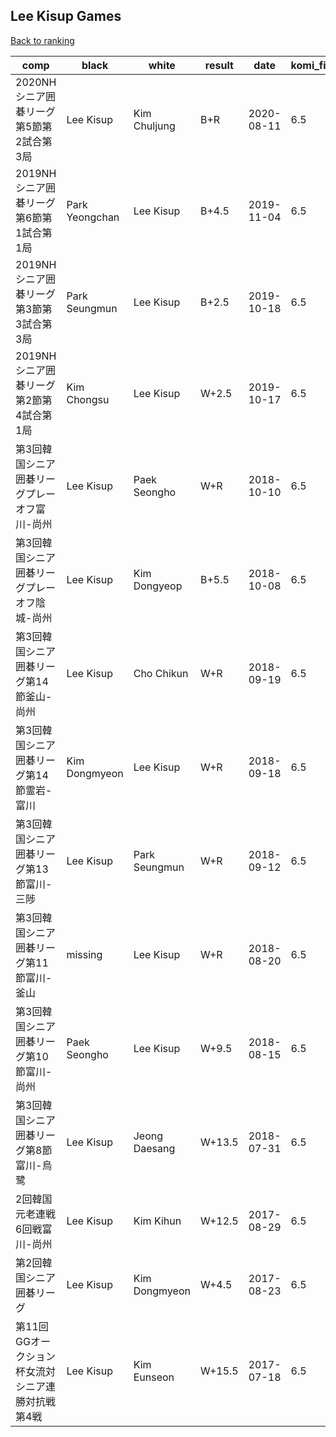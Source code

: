 ## Lee Kisup Games

[Back to ranking](index.md)




| **comp** | **black** | **white** | **result** | **date** | **komi_fixed** | **kifu** | 
| --- | --- | --- | --- | --- | --- | --- |
| 2020NHシニア囲碁リーグ第5節第2試合第3局 | Lee Kisup | Kim Chuljung | B+R | 2020-08-11 | 6.5 | [Kifu](https://kifudepot.net/kifucontents.php?id=kZiFaBHtBNlfREJNzgpIqw%3D%3D) | 
| 2019NHシニア囲碁リーグ第6節第1試合第1局 | Park Yeongchan | Lee Kisup | B+4.5 | 2019-11-04 | 6.5 | [Kifu](https://kifudepot.net/kifucontents.php?id=kC86miLf6XUhlroYLUAvog%3D%3D) | 
| 2019NHシニア囲碁リーグ第3節第3試合第3局 | Park Seungmun | Lee Kisup | B+2.5 | 2019-10-18 | 6.5 | [Kifu](https://kifudepot.net/kifucontents.php?id=NjLRx2G4MHk7X4XW0NgMtg%3D%3D) | 
| 2019NHシニア囲碁リーグ第2節第4試合第1局 | Kim Chongsu | Lee Kisup | W+2.5 | 2019-10-17 | 6.5 | [Kifu](https://kifudepot.net/kifucontents.php?id=l5ZJJXYEnnPXcdk62iRCnQ%3D%3D) | 
| 第3回韓国シニア囲碁リーグプレーオフ富川-尚州 | Lee Kisup | Paek Seongho | W+R | 2018-10-10 | 6.5 | [Kifu](https://kifudepot.net/kifucontents.php?id=32E0wFXvXDDEg2IpDgQSaQ%3D%3D) | 
| 第3回韓国シニア囲碁リーグプレーオフ陰城-尚州 | Lee Kisup | Kim Dongyeop | B+5.5 | 2018-10-08 | 6.5 | [Kifu](https://kifudepot.net/kifucontents.php?id=e3FT5s4vv9H42DkrgiEHSQ%3D%3D) | 
| 第3回韓国シニア囲碁リーグ第14節釜山-尚州 | Lee Kisup | Cho Chikun | W+R | 2018-09-19 | 6.5 | [Kifu](https://kifudepot.net/kifucontents.php?id=oynG3zVKZHUzESJT%2BRAmAw%3D%3D) | 
| 第3回韓国シニア囲碁リーグ第14節霊岩-富川 | Kim Dongmyeon | Lee Kisup | W+R | 2018-09-18 | 6.5 | [Kifu](https://kifudepot.net/kifucontents.php?id=FUpo4Jn87pl6rYAv%2BCQksQ%3D%3D) | 
| 第3回韓国シニア囲碁リーグ第13節富川-三陟 | Lee Kisup | Park Seungmun | W+R | 2018-09-12 | 6.5 | [Kifu](https://kifudepot.net/kifucontents.php?id=CbJ5BIbf%2FUuaFLC26OBg%2FA%3D%3D) | 
| 第3回韓国シニア囲碁リーグ第11節富川-釜山 | missing | Lee Kisup | W+R | 2018-08-20 | 6.5 | [Kifu](https://kifudepot.net/kifucontents.php?id=o9lZyM5HqIwH2dFzgHu10A%3D%3D) | 
| 第3回韓国シニア囲碁リーグ第10節富川-尚州 | Paek Seongho | Lee Kisup | W+9.5 | 2018-08-15 | 6.5 | [Kifu](https://kifudepot.net/kifucontents.php?id=p37%2Fa9BCoZPsFKX%2F2x%2BZnQ%3D%3D) | 
| 第3回韓国シニア囲碁リーグ第8節富川-烏鹭 | Lee Kisup | Jeong Daesang | W+13.5 | 2018-07-31 | 6.5 | [Kifu](https://kifudepot.net/kifucontents.php?id=%2BAukNz5FZPrQ2sTQJDMzDg%3D%3D) | 
| 2回韓国元老連戦6回戦富川-尚州 | Lee Kisup | Kim Kihun | W+12.5 | 2017-08-29 | 6.5 | [Kifu](https://kifudepot.net/kifucontents.php?id=a%2FKPiyd3QTfn2TvMbn5vZA%3D%3D) | 
| 第2回韓国シニア囲碁リーグ | Lee Kisup | Kim Dongmyeon | W+4.5 | 2017-08-23 | 6.5 | [Kifu](https://kifudepot.net/kifucontents.php?id=bwgm3Q%2FEZmtUTL6B0fmL%2Fg%3D%3D) | 
| 第11回GGオークション杯女流対シニア連勝対抗戦第4戦 | Lee Kisup | Kim Eunseon | W+15.5 | 2017-07-18 | 6.5 | [Kifu](https://kifudepot.net/kifucontents.php?id=j%2FGz%2FyDnhs%2Ft%2F7Ik98od%2Bw%3D%3D) |




